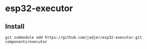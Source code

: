 # esp32-executor

## Install

```
git submodule add https://github.com/jadjer/esp32-executor.git components/executor
```
